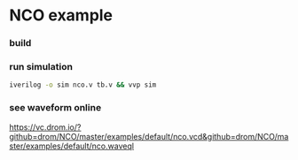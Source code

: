 # NCO example

### build

### run simulation

```bash
iverilog -o sim nco.v tb.v && vvp sim
```

### see waveform online

https://vc.drom.io/?github=drom/NCO/master/examples/default/nco.vcd&github=drom/NCO/master/examples/default/nco.waveql
